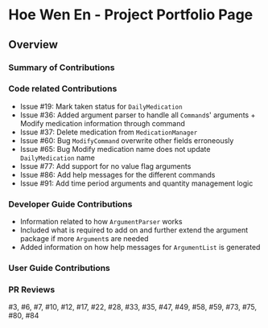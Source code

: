 # Hoe Wen En - Project Portfolio Page

## Overview


### Summary of Contributions
### Code related Contributions
- Issue #19: Mark taken status for `DailyMedication`
- Issue #36: Added argument parser to handle all `Command`s' arguments +
             Modify medication information through command             
- Issue #37: Delete medication from `MedicationManager`
- Issue #60: Bug `ModifyCommand` overwrite other fields erroneously
- Issue #65: Bug Modify medication name does not update `DailyMedication` name
- Issue #77: Add support for no value flag arguments
- Issue #86: Add help messages for the different commands
- Issue #91: Add time period arguments and quantity management logic

### Developer Guide Contributions
- Information related to how `ArgumentParser` works
- Included what is required to add on and further extend the argument package
if more `Argument`s are needed
- Added information on how help messages for `ArgumentList` is generated

### User Guide Contributions

### PR Reviews
#3, #6, #7, #10, #12, #17, #22, #28, #33, 
#35, #47, #49, #58, #59, #73, #75, #80, #84
